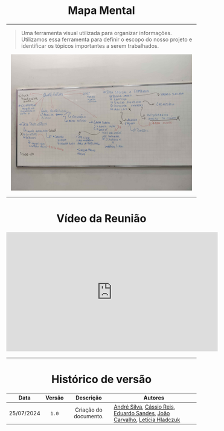 <center>

# Mapa Mental

</center>

---

> Uma ferramenta visual utilizada para organizar informações. Utilizamos essa ferramenta para definir o escopo do nosso projeto e identificar os tópicos importantes a serem trabalhados.

<center>

<img src="https://raw.githubusercontent.com/Hunter104/requisitos-quintoandar-2024.1/main/docs/assets/mapa-mentalV1-0.jpg?raw=true" style="width:50vw"/> 

</center>

---

<center>

# Vídeo da Reunião

</center>

<iframe width="560" height="315" src="https://www.youtube.com/embed/KKuPyQCxQuQ?si=19SocVvce2c6CYjQ" title="YouTube video player" frameborder="0" allow="accelerometer; autoplay; clipboard-write; encrypted-media; gyroscope; picture-in-picture; web-share" referrerpolicy="strict-origin-when-cross-origin" allowfullscreen></iframe>

---

<center>

# Histórico de versão

</center>

<div style="margin: 0 auto; width: fit-content;">

|    Data    | Versão |       Descrição       | Autores                                                                                                                                                                                                                                        |
|:----------:|:------:|:---------------------:|------------------------------------------------------------------------------------------------------------------------------------------------------------------------------------------------------------------------------------------------|
| 25/07/2024 | `1.0`  | Criação do documento. | [André Silva](https://github.com/Hunter104), [Cássio Reis](https://github.com/csreis72), [Eduardo Sandes](https://github.com/DiceRunner714), [João Carvalho](https://github.com/joaoseisei), [Letícia Hladczuk](https://github.com/HladczukLe) |

</div>